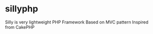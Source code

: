 sillyphp
========

Silly is very lightweight PHP Framework
Based on MVC pattern
Inspired from CakePHP
